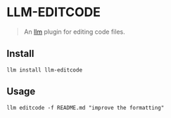 # LLM-EDITCODE

> An [llm](https://llm.datasette.io/en/stable/) plugin for editing code files.

## Install

```
llm install llm-editcode
```

## Usage

```
llm editcode -f README.md "improve the formatting"
```
